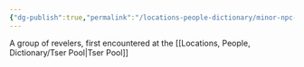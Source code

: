 ```yaml
---
{"dg-publish":true,"permalink":"/locations-people-dictionary/minor-npc-s/vistani/"}
---
```


A group of revelers, first encountered at the [[Locations, People, Dictionary/Tser Pool\|Tser Pool]]